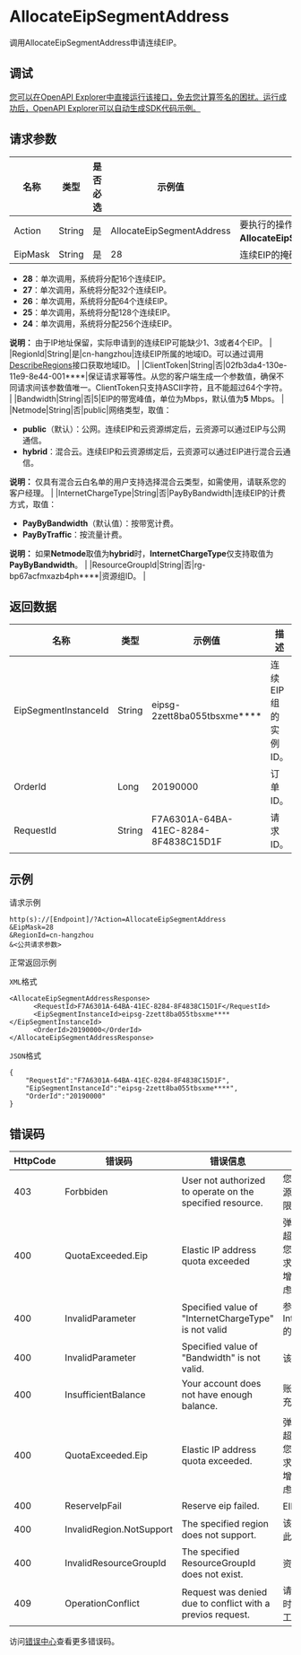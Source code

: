 # AllocateEipSegmentAddress

调用AllocateEipSegmentAddress申请连续EIP。

## 调试

[您可以在OpenAPI Explorer中直接运行该接口，免去您计算签名的困扰。运行成功后，OpenAPI Explorer可以自动生成SDK代码示例。](https://api.aliyun.com/#product=Vpc&api=AllocateEipSegmentAddress&type=RPC&version=2016-04-28)

## 请求参数

|名称|类型|是否必选|示例值|描述|
|--|--|----|---|--|
|Action|String|是|AllocateEipSegmentAddress|要执行的操作，取值：**AllocateEipSegmentAddress**。 |
|EipMask|String|是|28|连续EIP的掩码，取值：

-   **28**：单次调用，系统将分配16个连续EIP。
-   **27**：单次调用，系统将分配32个连续EIP。
-   **26**：单次调用，系统将分配64个连续EIP。
-   **25**：单次调用，系统将分配128个连续EIP。
-   **24**：单次调用，系统将分配256个连续EIP。

**说明：** 由于IP地址保留，实际申请到的连续EIP可能缺少1、3或者4个EIP。 |
|RegionId|String|是|cn-hangzhou|连续EIP所属的地域ID。可以通过调用[DescribeRegions](~~36063~~)接口获取地域ID。 |
|ClientToken|String|否|02fb3da4-130e-11e9-8e44-001\*\*\*\*|保证请求幂等性。从您的客户端生成一个参数值，确保不同请求间该参数值唯一。ClientToken只支持ASCII字符，且不能超过64个字符。 |
|Bandwidth|String|否|5|EIP的带宽峰值，单位为Mbps，默认值为**5** Mbps。 |
|Netmode|String|否|public|网络类型，取值：

-   **public**（默认）：公网。连续EIP和云资源绑定后，云资源可以通过EIP与公网通信。
-   **hybrid**：混合云。连续EIP和云资源绑定后，云资源可以通过EIP进行混合云通信。

**说明：** 仅具有混合云白名单的用户支持选择混合云类型，如需使用，请联系您的客户经理。 |
|InternetChargeType|String|否|PayByBandwidth|连续EIP的计费方式，取值：

-   **PayByBandwidth**（默认值）：按带宽计费。
-   **PayByTraffic**：按流量计费。

**说明：** 如果**Netmode**取值为**hybrid**时，**InternetChargeType**仅支持取值为**PayByBandwidth**。 |
|ResourceGroupId|String|否|rg-bp67acfmxazb4ph\*\*\*\*|资源组ID。 |

## 返回数据

|名称|类型|示例值|描述|
|--|--|---|--|
|EipSegmentInstanceId|String|eipsg-2zett8ba055tbsxme\*\*\*\*|连续EIP组的实例ID。 |
|OrderId|Long|20190000|订单ID。 |
|RequestId|String|F7A6301A-64BA-41EC-8284-8F4838C15D1F|请求ID。 |

## 示例

请求示例

```
http(s)://[Endpoint]/?Action=AllocateEipSegmentAddress
&EipMask=28
&RegionId=cn-hangzhou
&<公共请求参数>
```

正常返回示例

`XML`格式

```
<AllocateEipSegmentAddressResponse>
      <RequestId>F7A6301A-64BA-41EC-8284-8F4838C15D1F</RequestId>
      <EipSegmentInstanceId>eipsg-2zett8ba055tbsxme****</EipSegmentInstanceId>
      <OrderId>20190000</OrderId>
</AllocateEipSegmentAddressResponse>
```

`JSON`格式

```
{
    "RequestId":"F7A6301A-64BA-41EC-8284-8F4838C15D1F",
    "EipSegmentInstanceId":"eipsg-2zett8ba055tbsxme****",
    "OrderId":"20190000"
}
```

## 错误码

|HttpCode|错误码|错误信息|描述|
|--------|---|----|--|
|403|Forbbiden|User not authorized to operate on the specified resource.|您没有权限操作该资源，请您申请操作权限后再试。|
|400|QuotaExceeded.Eip|Elastic IP address quota exceeded|弹性公网 IP 的个数超过额度限制，如果您有更多额度的需求，请提交工单申请增加限额，建议您考虑使用NAT网关。|
|400|InvalidParameter|Specified value of "InternetChargeType" is not valid|参数InternetChargeType的值不合法。|
|400|InvalidParameter|Specified value of "Bandwidth" is not valid.|该带宽不合法。|
|400|InsufficientBalance|Your account does not have enough balance.|账户余额不足，请先充值再操作。|
|400|QuotaExceeded.Eip|Elastic IP address quota exceeded.|弹性公网 IP 的个数超过额度限制，如果您有更多额度的需求，请提交工单申请增加限额，建议您考虑使用NAT网关。|
|400|ReserveIpFail|Reserve eip failed.|EIP预留失败。|
|400|InvalidRegion.NotSupport|The specified region does not support.|该 RegionId 不支持此操作。|
|400|InvalidResourceGroupId|The specified ResourceGroupId does not exist.|资源组ID不存在。|
|409|OperationConflict|Request was denied due to conflict with a previos request.|请求冲突，稍等一段时间重试，或者提交工单反馈。|

访问[错误中心](https://error-center.aliyun.com/status/product/Vpc)查看更多错误码。

